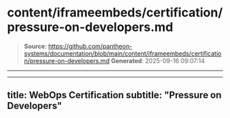 # content/iframeembeds/certification/pressure-on-developers.md

> **Source**: https://github.com/pantheon-systems/documentation/blob/main/content/iframeembeds/certification/pressure-on-developers.md
> **Generated**: 2025-09-16 09:07:14

---

---
title: WebOps Certification
subtitle: "Pressure on Developers"
---

<Partial file="certification-guide/pressure-on-developers.md" />
